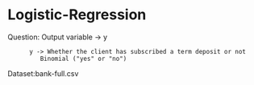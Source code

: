 # Logistic-Regression
Question: Output variable -> y

          y -> Whether the client has subscribed a term deposit or not 
             Binomial ("yes" or "no")
Dataset:bank-full.csv
